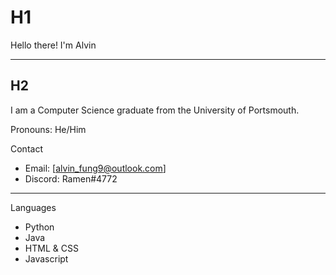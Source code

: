 # H1

Hello there! I'm Alvin

---

## H2

I am a Computer Science graduate from the University of Portsmouth.

Pronouns: He/Him  

Contact

- Email: [alvin_fung9@outlook.com]
- Discord: Ramen#4772

---

Languages

- Python
- Java
- HTML & CSS
- Javascript
